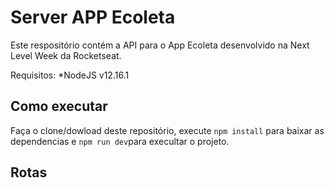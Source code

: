 # Server APP Ecoleta
Este respositório contém a API para o App Ecoleta desenvolvido na Next Level Week da Rocketseat.

Requisitos:
*NodeJS v12.16.1

## Como executar
Faça o clone/dowload deste repositório, execute `npm install` para baixar as dependencias e `npm run dev`para execultar o projeto.

## Rotas
